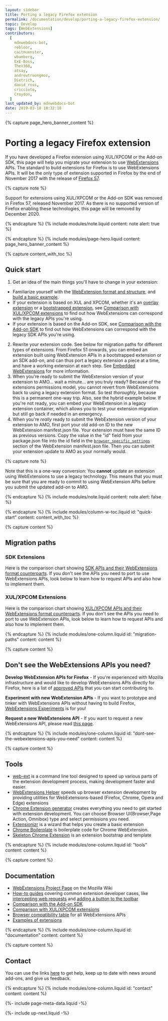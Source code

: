 ```yaml
---
layout: sidebar
title: Porting a legacy Firefox extension
permalink: /documentation/develop/porting-a-legacy-firefox-extension/
topic: Develop
tags: [WebExtensions]
contributors:
  [
    mdnwebdocs-bot,
    rebloor,
    caitmuenster,
    wbamberg,
    ExE-Boss,
    TheV360,
    atsay,
    andrewtruongmoz,
    Dietrich,
    david_ross,
    cricciuto,
    Croydon,
  ]
last_updated_by: mdnwebdocs-bot
date: 2019-03-18 18:32:18
---
```


<!-- Page Hero Banner -->

{% capture page_hero_banner_content %}

# Porting a legacy Firefox extension

If you have developed a Firefox extension using XUL/XPCOM or the Add-on SDK, this page will help you migrate your extension to use [WebExtensions](/documentation/develop/about-the-webextensions-api) APIs. The standard to build extensions for Firefox is to use WebExtensions APIs. It will be the only type of extension supported in Firefox by the end of November 2017 with the release of [Firefox 57](https://wiki.mozilla.org/RapidRelease/Calendar).

{% capture note %}

Support for extensions using XUL/XPCOM or the Add-on SDK was removed in Firefox 57, released November 2017. As there is no supported version of Firefox enabling these technologies, this page will be removed by December 2020.

{% endcapture %}
{% include modules/note.liquid
    content: note
    alert: true
%}

{% endcapture %}
{% include modules/page-hero.liquid
	content: page_hero_banner_content
%}

<!-- END: Page Hero Banner -->

<!-- Content with Table of Contents Module -->

{% capture content_with_toc %}

## Quick start

1. Get an idea of the main things you'll have to change in your extension:

- Familiarize yourself with the [WebExtension format and structure](https://developer.mozilla.org/Add-ons/WebExtensions/Anatomy_of_a_WebExtension), and [build a basic example](https://developer.mozilla.org/docs/Mozilla/Add-ons/WebExtensions/Your_first_WebExtension#Writing_the_extension).
- If your extension is based on XUL and XPCOM, whether it's an [overlay extension](https://developer.mozilla.org/Add-ons/Overlay_Extensions) or a [bootstrapped extension](https://developer.mozilla.org/docs/Mozilla/Add-ons/Bootstrapped_extensions), see [Comparison with XUL/XPCOM extensions](/documentation/develop/comparison-with-xul-xpcom-extensions) to find out how WebExtensions can correspond with the legacy APIs you're using.
- If your extension is based on the Add-on SDK, see [Comparison with the Add-on SDK](/documentation/develop/comparison-with-the-add-on-sdk) to find out how WebExtensions can correspond with the legacy SDK APIs you're using.

2. Rewrite your extension code. See below for migration paths for different types of extensions. From Firefox 51 onwards, you can embed an extension built using WebExtension APIs in a bootstrapped extension or an SDK add-on, and can thus port a legacy extension a piece at a time, and have a working extension at each step. See [Embedded WebExtensions](https://developer.mozilla.org/docs/Mozilla/Add-ons/WebExtensions/Embedded_WebExtensions) for more information.
3. When you're ready to submit the WebExtension version of your extension to AMO... wait a minute... are you truly ready? Because of the extensions permissions model, you cannot revert from WebExtensions back to using a legacy extension format. So test _thoroughly_, because this is a permanent one-way trip. Also, see the hybrid example below. If you're not ready, you can embed your WebExtension in a legacy extension container, which allows you to test your extension migration but still go back if needed in an emergency.
4. When you're _really_ ready to submit the WebExtension version of your extension to AMO, first port your old add-on ID to the new WebExtension manifest.json file. Your extension must have the same ID as previous versions. Copy the value in the "id" field from your package.json file into the id field in the [`browser_specific_settings`](https://developer.mozilla.org/docs/Mozilla/Add-ons/WebExtensions/manifest.json/browser_specific_settings) section of the WebExtension manifest.json file. Then you can submit your extension update to AMO as your normally would.

{% capture note %}

Note that this is a one-way conversion: You **cannot** update an extension using WebExtensions to use a legacy technology. This means that you must be sure that you are ready to commit to using WebExtension APIs before you submit the updated add-on to AMO.

{% endcapture %}
{% include modules/note.liquid
    content: note
    alert: false
%}

{% endcapture %}
{% include modules/column-w-toc.liquid
  id: "quick-start"
  content: content_with_toc
%}

<!-- END: Content with Table of Contents -->

<!-- Single Column Body Module -->

{% capture content %}

## Migration paths

### SDK Extensions

Here is the comparison chart showing [SDK APIs and their WebExtensions format counterparts](/documentation/develop/comparison-with-the-add-on-sdk). If you don't see the APIs you need to port to use WebExtensions APIs, look below to learn how to request APIs and also how to implement them.

### XUL/XPCOM Extensions

Here is the comparison chart showing [XUL/XPCOM APIs and their WebExtensions format counterparts](/documentation/develop/comparison-with-xul-xpcom-extensions). If you don't see the APIs you need to port to use WebExtension APIs, look below to learn how to request APIs and also how to implement them.

{% endcapture %}
{% include modules/one-column.liquid
  id: "migration-paths"
  content: content
%}

<!-- END: Single Column Body Module -->

<!-- Single Column Body Module -->

{% capture content %}

## Don't see the WebExtensions APIs you need?

**Develop WebExtension APIs for Firefox** - If you're experienced with Mozilla infrastructure and would like to develop WebExtensions APIs directly for Firefox, here is a list of [approved APIs](https://mzl.la/2dVs5Ys) that you can start contributing to.

**Experiment with new WebExtension APIs** - If you want to prototype and tinker with WebExtensions APIs without having to build Firefox, [WebExtensions Experiments](http://webextensions-experiments.readthedocs.io/en/latest/index.html) is for you!

**Request a new WebExtensions API** - If you want to request a new WebExtensions API, please read [this page](https://wiki.mozilla.org/WebExtensions/NewAPIs).

{% endcapture %}
{% include modules/one-column.liquid
  id: "dont-see-the-webextensions-apis-you-need"
  content: content
%}

<!-- END: Single Column Body Module -->

<!-- Single Column Body Module -->

{% capture content %}

## Tools

- [web-ext](/documentation/develop/getting-started-with-web-ext) is a command line tool designed to speed up various parts of the extension development process, making development faster and easier.
- [WebExtensions Helper](https://github.com/mi-g/weh) speeds up browser extension development by providing utilities for WebExtensions-based (Firefox, Chrome, Opera and Edge) extensions
- [Chrome Extension generator](https://github.com/yeoman/generator-chrome-extension) creates everything you need to get started with extension development. You can choose Browser UI(Browser,Page Action, Omnibox) type and select permissions you need.
- [Extensionizr](http://extensionizr.com/) is a wizard that helps you create a basic extension
- [Chrome Boilerplate](https://github.com/mahemoff/chrome-boilerplate) is boilerplate code for Chrome WebExtension.
- [Skeleton Chrome Extension](https://github.com/sitepoint/ChromeSkel_a) is an extension bootstrap and template

{% endcapture %}
{% include modules/one-column.liquid
  id: "tools"
  content: content
%}

<!-- END: Single Column Body Module -->

<!-- Single Column Body Module -->

{% capture content %}

## Documentation

- [WebExtensions Project Page](https://wiki.mozilla.org/Add-ons/developer/communication) on the Mozilla Wiki
- [How-to guides](/documentation/develop) covering common extension developer cases, like [intercepting web requests](https://developer.mozilla.org/docs/Mozilla/Add-ons/WebExtensions/Intercept_HTTP_requests) and [adding a button to the toolbar](https://developer.mozilla.org/docs/Mozilla/Add-ons/WebExtensions/Add_a_button_to_the_toolbar)
- [Comparison with the Add-on SDK](/documentation/develop/comparison-with-the-add-on-sdk)
- [Comparison with XUL/XPCOM extensions](/documentation/develop/comparison-with-xul-xpcom-extensions)
- [Browser compatibility table](https://developer.mozilla.org/Add-ons/WebExtensions/Browser_support_for_JavaScript_APIs) for all WebExtensions APIs
- [Examples of extensions](https://developer.mozilla.org/Add-ons/WebExtensions/Examples)

{% endcapture %}
{% include modules/one-column.liquid
  id: "documentation"
  content: content
%}

<!-- END: Single Column Body Module -->

<!-- Single Column Body Module -->

{% capture content %}

## Contact

You can use the links [here](https://developer.mozilla.org/docs/Mozilla/Add-ons#Contact_us) to get help, keep up to date with news around add-ons, and give us feedback.

{% endcapture %}
{% include modules/one-column.liquid
  id: "contact"
  content: content
%}

<!-- END: Single Column Body Module -->

<!-- Meta Data -->

{%- include page-meta-data.liquid -%}

<!-- END: Meta Data -->

<!-- Up Next -->

{%- include up-next.liquid -%}

<!-- END: Up Next -->

